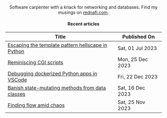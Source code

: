 <div align="center">

Software carpenter with a knack for networking and databases. Find my musings on
<a href="https://rednafi.com/" rel="me">rednafi.com</a>.
<div>

#### Recent articles

| Title | Published On |
| ----- | ------------ |
| [Escaping the template pattern hellscape in Python](https://rednafi.com/python/escape_template_pattern/) | Sat, 01 Jul 2023 |
| [Reminiscing CGI scripts](https://rednafi.com/go/reminiscing_cgi_scripts/) | Mon, 25 Dec 2023 |
| [Debugging dockerized Python apps in VSCode](https://rednafi.com/python/debug_dockerized_apps_in_vscode/) | Fri, 22 Dec 2023 |
| [Banish state-mutating methods from data classes](https://rednafi.com/python/dataclasses_and_methods/) | Sat, 16 Dec 2023 |
| [Finding flow amid chaos](https://rednafi.com/zephyr/finding_flow_amid_chaos/) | Sat, 25 Nov 2023 |
